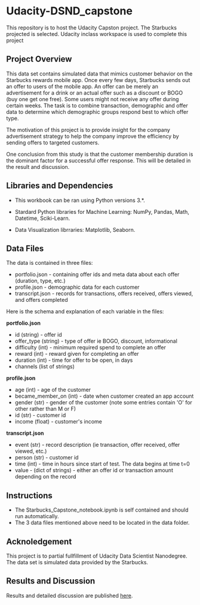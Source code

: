 # Udacity-DSND_capstone
This repository is to host the Udacity Capston project. The Starbucks projected is selected. Udacity inclass workspace is used to complete this project

## Project Overview
This data set contains simulated data that mimics customer behavior on the Starbucks rewards mobile app. Once every few days, Starbucks sends out an offer to users of the mobile app. An offer can be merely an advertisement for a drink or an actual offer such as a discount or BOGO (buy one get one free). Some users might not receive any offer during certain weeks. The task is to combine transaction, demographic and offer data to determine which demographic groups respond best to which offer type. 

The motivation of this project is to provide insight for the company advertisement strategy to help the company improve the  efficiency by sending offers to targeted customers. 

One conclusion from this study is that the customer membership duration is the dominant factor for a successful offer response. This will be detailed in the result and discussion. 

## Libraries and Dependencies

* This workbook can be ran using Python versions 3.*.

* Stardard Python libraries for Machine Learning: NumPy, Pandas, Math, Datetime, Sciki-Learn.

* Data Visualization librraries: Matplotlib, Seaborn.

## Data Files

The data is contained in three files:

* portfolio.json - containing offer ids and meta data about each offer (duration, type, etc.)
* profile.json - demographic data for each customer
* transcript.json - records for transactions, offers received, offers viewed, and offers completed

Here is the schema and explanation of each variable in the files:

**portfolio.json**
* id (string) - offer id
* offer_type (string) - type of offer ie BOGO, discount, informational
* difficulty (int) - minimum required spend to complete an offer
* reward (int) - reward given for completing an offer
* duration (int) - time for offer to be open, in days
* channels (list of strings)

**profile.json**
* age (int) - age of the customer 
* became_member_on (int) - date when customer created an app account
* gender (str) - gender of the customer (note some entries contain 'O' for other rather than M or F)
* id (str) - customer id
* income (float) - customer's income

**transcript.json**
* event (str) - record description (ie transaction, offer received, offer viewed, etc.)
* person (str) - customer id
* time (int) - time in hours since start of test. The data begins at time t=0
* value - (dict of strings) - either an offer id or transaction amount depending on the record

## Instructions
* The Starbucks_Capstone_notebook.ipynb is self contained and should run automatically.
* The 3 data files mentioned above need to be located in the data folder. 

## Acknoledgement
This project is to partial fullfillment of Udacity Data Scientist Nanodegree. The data set is simulated data provided by the Starbucks. 

## Results and Discussion
Results and detailed discussion are published [here](https://medium.com/@huangr76/a-predictive-modeling-for-starbucks-offer-response-538ade0d042a). 
